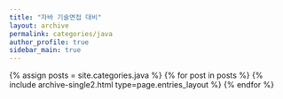 ```yaml
---
title: "자바 기술면접 대비"
layout: archive
permalink: categories/java
author_profile: true
sidebar_main: true
---
```



{% assign posts = site.categories.java %}
{% for post in posts %} {% include archive-single2.html type=page.entries_layout %} {% endfor %}
